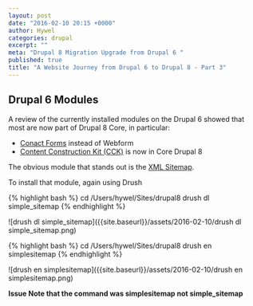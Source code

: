 ```yaml
---
layout: post
date: "2016-02-10 20:15 +0000"
author: Hywel
categories: drupal
excerpt: ""
meta: "Drupal 8 Migration Upgrade from Drupal 6 "
published: true
title: "A Website Journey from Drupal 6 to Drupal 8 - Part 3"
---
```





## Drupal 6 Modules

A review of the currently installed modules on the Drupal 6 showed that most are now part of Drupal 8 Core, in particular:

- [Conact Forms](https://www.ostraining.com/blog/drupal/drupal-8-contact-forms/) instead of Webform
- [Content Construction Kit (CCK)](https://www.drupal.org/node/2606836) is now in Core Drupal 8

The obvious module that stands out is the [XML Sitemap](https://www.drupal.org/project/simple_sitemap).

To install that module, again using Drush

{% highlight bash %}
cd /Users/hywel/Sites/drupal8
drush dl simple_sitemap
{% endhighlight %}

![drush dl simple_sitemap]({{site.baseurl}}/assets/2016-02-10/drush dl simple_sitemap.png)

{% highlight bash %}
cd /Users/hywel/Sites/drupal8
drush en simplesitemap
{% endhighlight %}

![drush en simplesitemap]({{site.baseurl}}/assets/2016-02-10/drush en simplesitemap.png)

**Issue Note that the command was simplesitemap not simple_sitemap**
